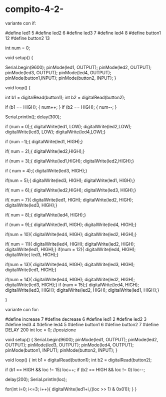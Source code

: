 # compito-4-2-
variante con if:



#define led1 5
#define led2 6
#define led3 7
#define led4 8
#define button1 12
#define button2 13

int num = 0;

void setup() {
  
  Serial.begin(9600);
  pinMode(led1, OUTPUT);
  pinMode(led2, OUTPUT);
  pinMode(led3, OUTPUT);
  pinMode(led4, OUTPUT);
  pinMode(button1,INPUT);
  pinMode(button2, INPUT);
}
  
void loop() {


  int b1 = digitalRead(button1);
  int b2 = digitalRead(button2);

  if (b1 == HIGH); {
    num++;
  }
  if (b2 == HIGH); {
    num--;
  }

  Serial.println();
  delay(300);
    
if (num = 0);{
  digitalWrite(led1, LOW);
  digitalWrite(led2,LOW);
  digitalWrite(led3, LOW);
  digitalWrite(led4,LOW);}

if (num =1);{
  digitalWrite(led1, HIGH);}
  
  if( num = 2);{
    digitalWrite(led2,HIGH);}
  
  if (num = 3);{
    digitalWrite(led1,HIGH);
    digitalWrite(led2,HIGH);}
  
  if ( num = 4);{
    digitalWrite(led3, HIGH);}
  
  if(num = 5);{
    digitalWrite(led3, HIGH);
    digitalWrite(led1, HIGH);}
  
if( num = 6);{
  digitalWrite(led2,HIGH);
  digitalWrite(led3, HIGH);}
  
  if( num = 7){
    digitalWrite(led1, HIGH);
  digitalWrite(led2, HIGH);
  digitalWrite(led3, HIGH);}

  if( num = 8);{
  digitalWrite(led4, HIGH);}

  if (num = 9);{
    digitalWrite(led1, HIGH);
    digitalWrite(led4, HIGH);}
     
    
  if(num = 10){
    digitalWrite(led4, HIGH);
    digitalWrite(led2, HIGH);}
    
if( num = 11){
  digitalWrite(led4, HIGH);
  digitalWrite(led2, HIGH);
  digitalWrite(led1, HIGH);}
if(num = 12){
  digitalWrite(led4, HIGH);  
  digitalWrite( led3, HIGH);}
  
if(num = 13){
  digitalWrite(led4, HIGH);
  digitalWrite(led3, HIGH);
  digitalWrite(led1, HIGH);}
  
if(num = 14){
  digitalWrite(led4, HIGH);
  digitalWrite(led2, HIGH);
  digitalWrite(led3, HIGH);}
if (num = 15);{
  digitalWrite(led4, HIGH);
  digitalWrite(led3, HIGH);
  digitalWrite(led2, HIGH);
  digitalWrite(led1, HIGH);}
  
 }
 
 
 
 
 variante con for:
 
 
 
 #define increase 7
#define decrease 6
#define led1 2
#define led2 3
#define led3 4
#define led4 5
#define button1 6
#define button2 7
#define DELAY 200
int loc = 0; //posizione

void setup()
{
  Serial.begin(9600);
  pinMode(led1, OUTPUT);
  pinMode(led2, OUTPUT);
  pinMode(led3, OUTPUT);
  pinMode(led4, OUTPUT);
  pinMode(button1, INPUT);
  pinMode(button2, INPUT);
}

void loop()
{
  int b1 = digitalRead(button1);
  int b2 = digitalRead(button2);

  if (b1 == HIGH && loc != 15)
    loc++;
  if (b2 == HIGH && loc != 0)
    loc--;
	
  delay(200);
  Serial.println(loc);
  
  for(int i=0; i<=3; i++){
    digitalWrite(led1+i,((loc >> 1) & 0x01));
  }
}
